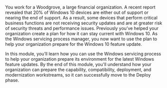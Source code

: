 
You work for a Woodgrove, a large financial organization. A recent report revealed that 20% of Windows 10 devices are either out of support or nearing the end of support. As a result, some devices that perform critical business functions are not receiving security updates and are at greater risk of security threats and performance issues. Previously you’ve helped your organization create a plan for how it can stay current with Windows 10. As the Windows servicing process manager, you now want to use the plan to help your organization prepare for the Windows 10 feature update.

In this module, you’ll learn how you can use the Windows servicing process to help your organization prepare its environment for the latest Windows feature updates. By the end of this module, you'll understand how your organization can prepare the capability, compatibility, deployment, and modernization workstreams, so it can successfully move to the Deploy phase.

